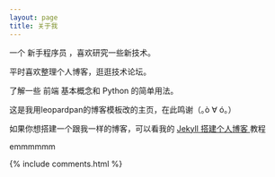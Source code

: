 ```yaml
---
layout: page
title: 关于我 
---
```


一个 新手程序员 ，喜欢研究一些新技术。
<p>
平时喜欢整理个人博客，逛逛技术论坛。
<p>
了解一些 前端 基本概念和 Python 的简单用法。

<p>
这是我用leopardpan的博客模板改的主页，在此鸣谢（｡ò ∀ ó｡）


<p>

如果你想搭建一个跟我一样的博客，可以看我的 
<a href="/2016/10/jekyll_tutorials1/"> Jekyll 搭建个人博客 </a>
教程

<p>

 

<p> 

emmmmmm

<p> 

<p> 

<p> 


{% include comments.html %}

